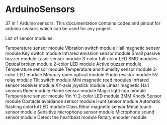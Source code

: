 # ArduinoSensors
37 in 1 Arduino sensors.
This documentation contains codes and pinout for arduino sensors which can be used for any project. 

List of sensor modules.

   Temperature sensor module
   Vibration switch module
   Hall magnetic sensor module
   Key switch module
   Infrared emission sensor module
   Small passive buzzer module
   Laser sensor module
   3-color full-color LED SMD modules
   Optical broken module
   2-color LED module
   Active buzzer module
   Temperature sensor module
   Temperature and humidity sensor module
   3-color LED module
   Mercury open optical module
   Photo resistor module
   5V relay module
   Tilt switch module
   Mini magnetic reed modules
   Infrared sensor receiver module
   XY-axis joystick module
   Linear magnetic Hall sensors
   Reed module
   Flame sensor module
   Magic light cup module
   Temperature sensor module
   Yin Yi 2-color LED module 3MM
   Knock Sensor module
   Obstacle avoidance sensor module
   Hunt sensor module
   Automatic flashing colorful LED module
   Class Bihor magnetic sensor
   Metal touch sensor module
   Sensitive microphone sensor module
   Microphone sound sensor module
   Detect the heartbeat module
   Rotary encoder module
